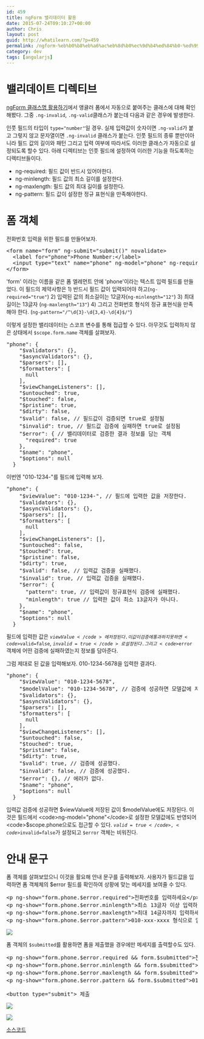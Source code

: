 ```yaml
---
id: 459
title: ngForm 밸리데이터 활용
date: 2015-07-24T09:10:27+00:00
author: Chris
layout: post
guid: http://whatilearn.com/?p=459
permalink: /ngform-%eb%b0%b8%eb%a6%ac%eb%8d%b0%ec%9d%b4%ed%84%b0-%ed%99%9c%ec%9a%a9/
category: dev
tags: [angularjs]
---
```

<h1>밸리데이트 디렉티브</h1>

<a href="http://whatilearn.com/ngform-%ed%81%b4%eb%9e%98%ec%8a%a4%eb%aa%85-%ed%99%9c%ec%9a%a9%ed%95%98%ea%b8%b0/">ngForm 클래스명 활용하기</a>에서 앵귤러 폼에서 자동으로 붙여주는 클래스에 대해 확인해봤다. 그중 <code>.ng-invalid</code>, <code>.ng-valid</code>클래스가 붙는데 다음과 같은 경우에 발생한다.

인풋 필드의 타입이 <code>type="number"</code>일 경우. 실제 입력값이 숫자이면 <code>.ng-valid</code>가 붙고 그렇지 않고 문자열이면 <code>.ng-invalid</code> 클래스가 붙는다. 인풋 필드의 종류 뿐만이아니라 필드 값의 길이와 패턴 그리고 입력 여부에 따라서도 이러한 클래스가 자동으로 설정되도록 할수 있다. 아래 디렉티브는 인풋 필드에 설정하여 이러한 기능을 하도록하는 디렉티브들이다.

<ul>
    <li>ng-required: 필드 값이 반드시 있어야한다.</li>
    <li>ng-minlength: 필드 값의 최소 길이를 설정한다.</li>
    <li>ng-maxlength: 필드 값의 최대 길이를 설정한다.</li>
    <li>ng-pattern: 필드 값이 설정한 정규 표현식을 만족해야한다.</li>
</ul>

<h1>폼 객체</h1>

전화번호 입력을 위한 필드를 만들어보자.

<pre class="lang:xhtml decode:true">&lt;form name="form" ng-submit="submit()" novalidate&gt;
  &lt;label for="phone"&gt;Phone Number:&lt;/label&gt;
  &lt;input type="text" name="phone" ng-model="phone" ng-required="true" ng-minlength="12" ng-maxlength="13" ng-pattern="/^\d{3}-\d{3,4}-\d{4}$/"/&gt;
&lt;/form&gt;
</pre>

'form' 이라는 이름을 같은 폼 엘레먼트 안에 'phone'이라는 텍스트 입력 필드를 만들었다. 이 필드의 제약사항은 1) 반드시 필드 값이 입력되어야 하고(<code>ng-required="true"</code>) 2) 입력된 값의 최소길이는 12글자(<code>ng-minlength="12"</code>) 3) 최대 길이는 13글자 (<code>ng-maxlength="13"</code>) 4) 그리고 전화번호 형식의 정규 표현식을 만족해야 한다. (<code>ng-pattern="/^\d{3}-\d{3,4}-\d{4}$/"</code>)

이렇게 설정한 밸리데이터는 스코프 변수를 통해 접급할 수 있다. 아무것도 입력하지 않은 상태에서 <code>$scope.form.name</code> 객체를 살펴보자.

<pre class="lang:js decode:true ">"phone": {
    "$validators": {},
    "$asyncValidators": {},
    "$parsers": [],
    "$formatters": [
      null
    ],
    "$viewChangeListeners": [],
    "$untouched": true,
    "$touched": false,
    "$pristine": true,
    "$dirty": false,
    "$valid": false, // 필드값이 검증되면 true로 설정됨
    "$invalid": true, // 필드값 검증에 실패하면 true로 설정됨
    "$error": { // 밸리데이터로 검증한 결과 정보를 담는 객체
      "required": true
    },
    "$name": "phone",
    "$options": null
  }</pre>

이번엔 "010-1234-"를 필드에 입력해 보자.

<pre class="lang:js decode:true ">"phone": {
    "$viewValue": "010-1234-", // 필드에 입력한 값을 저장한다.
    "$validators": {},
    "$asyncValidators": {},
    "$parsers": [],
    "$formatters": [
      null
    ],
    "$viewChangeListeners": [],
    "$untouched": false,
    "$touched": true,
    "$pristine": false,
    "$dirty": true,
    "$valid": false, // 입력값 검증을 실패했다.
    "$invalid": true, // 입력값 검증을 실패했다.
    "$error": {
      "pattern": true, // 입력값이 정규표현식 검증에 실패했다.
      "minlength": true // 입력한 값이 최소 13글자가 아니다.
    },
    "$name": "phone",
    "$options": null
  }</pre>

필드에 입력한 값은 <code>$viewValue</code>에 저장된다. 이 값이 검증에 통과하지 못하면 <code>$valid=false</code>, <code>$invalid=true</code>로 설정된다. 그리고 <code>$error</code> 객체에 어떤 검증에 실패하였는지 정보를 담아준다.

그럼 제대로 된 값을 입력해보자. 010-1234-5678을 입력한 결과다.

<pre class="lang:js decode:true ">"phone": {
    "$viewValue": "010-1234-5678",
    "$modelValue": "010-1234-5678", // 검증에 성공하면 모델값에 저장한다.
    "$validators": {},
    "$asyncValidators": {},
    "$parsers": [],
    "$formatters": [
      null
    ],
    "$viewChangeListeners": [],
    "$untouched": false,
    "$touched": true,
    "$pristine": false,
    "$dirty": true,
    "$valid": true, // 검증에 성공했다.
    "$invalid": false, // 검증에 성공했다.
    "$error": {}, // 에러가 없다.
    "$name": "phone",
    "$options": null
  }</pre>

입력값 검증에 성공하면 $viewValue에 저장된 값이 $modelValue에도 저장된다. 이것은 필드에서 <code>ng-model="phone"</code>로 설정한 모델값에도 반영되어 <code>$scope.phone</code>으로도 접근할 수 있다. <code>$valid=true</code>, <code>$invalid=false</code>가 설정되고 <code>$error</code> 객체는 비워진다.

<h1>안내 문구</h1>

폼 객체를 살펴보았으니 이것을 활요해 안내 문구를 출력해보자. 사용자가 필드값을 입력하면 폼 객체체의 $error 필드를 확인하여 상황에 맞는 메세지를 보여줄 수 있다.

<pre class="lang:xhtml decode:true ">&lt;p ng-show="form.phone.$error.required"&gt;전화번호를 입력하세요&lt;/p&gt;
&lt;p ng-show="form.phone.$error.minlength"&gt;최소 13글자 이상 입력하세요&lt;/p&gt;
&lt;p ng-show="form.phone.$error.maxlength"&gt;최대 14글자까지 입력하세요&lt;/p&gt;
&lt;p ng-show="form.phone.$error.pattern"&gt;010-xxx-xxxx 형식으로 입력하세요&lt;/p&gt;
</pre>

![](/assets/imgs/2015/ngForm2.png)

폼 객체의 <code>$submitted</code>를 활용하면 폼을 제출했을 경우에만 메세지를 출력할수도 있다.

<pre class="lang:xhtml decode:true ">&lt;p ng-show="form.phone.$error.required &amp;&amp; form.$submitted"&gt;전화번호를 입력하세요&lt;/p&gt;
&lt;p ng-show="form.phone.$error.minlength &amp;&amp; form.$submitted"&gt;최소 13글자 이상 입력하세요&lt;/p&gt;
&lt;p ng-show="form.phone.$error.maxlength &amp;&amp; form.$submitted"&gt;최대 14글자까지 입력하세요&lt;/p&gt;
&lt;p ng-show="form.phone.$error.pattern &amp;&amp; form.$submitted"&gt;010-xxx-xxxx 형식으로 입력하세요&lt;/p&gt;

&lt;button type="submit"&gt; 제출</pre>

![](/assets/imgs/2015/ngForm3.png)

![](/assets/imgs/2015/ngForm4.png)

<a href="https://github.com/jeonghwan-kim/ngForm">소스코드</a>
